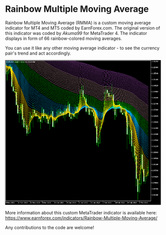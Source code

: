 # Rainbow Multiple Moving Average

Rainbow Multiple Moving Average (RMMA) is a custom moving average indicator for MT4 and MT5 coded by EarnForex.com. The original version of this indicator was coded by _Akuma99_ for MetaTrader 4. The indicator displays in form of 66 rainbow-colored moving averages.

You can use it like any other moving average indicator - to see the currency pair's trend and act accordingly.

![Bollinger Squeeze Advanced indicator shows some potentially good trend-based entries on the hourly EUR/USD chart](https://github.com/EarnForex/Rainbow-Multiple-Moving-Average/blob/main/README_Images/rainbow-multiple-moving-average-rmma-indicates-trends-eurusd.png)

More information about this custom MetaTrader indicator is available here: https://www.earnforex.com/indicators/Rainbow-Multiple-Moving-Average/

Any contributions to the code are welcome!
